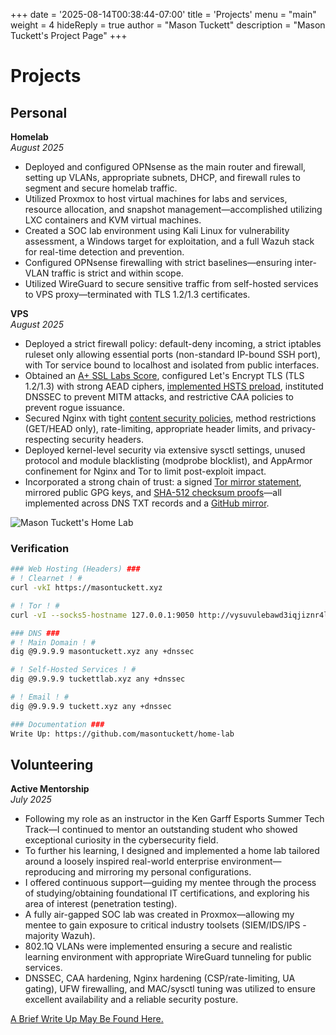 +++
date = '2025-08-14T00:38:44-07:00'
title = 'Projects'
menu = "main"
weight = 4
hideReply = true
author = "Mason Tuckett"
description = "Mason Tuckett's Project Page"
+++
# Projects

## Personal

__Homelab__\
*August 2025*
- Deployed and configured OPNsense as the main router and firewall, setting up VLANs, appropriate subnets, DHCP, and firewall rules to segment and secure homelab traffic.
- Utilized Proxmox to host virtual machines for labs and services, resource allocation, and snapshot management—accomplished utilizing LXC containers and KVM virtual machines.
- Created a SOC lab environment using Kali Linux for vulnerability assessment, a Windows target for exploitation, and a full Wazuh stack for real-time detection and prevention.
- Configured OPNsense firewalling with strict baselines—ensuring inter-VLAN traffic is strict and within scope.
- Utilized WireGuard to secure sensitive traffic from self-hosted services to VPS proxy—terminated with TLS 1.2/1.3 certificates.



__VPS__\
*August 2025*
- Deployed a strict firewall policy: default-deny incoming, a strict iptables ruleset only allowing essential ports (non-standard IP-bound SSH port), with Tor service bound to localhost and isolated from public interfaces.
- Obtained an [A+ SSL Labs Score](https://www.ssllabs.com/ssltest/analyze.html?d=masontuckett.xyz), configured Let's Encrypt TLS (TLS 1.2/1.3) with strong AEAD ciphers, [implemented HSTS preload](https://hstspreload.org/?domain=masontuckett.xyz#submission-form), instituted DNSSEC to prevent MITM attacks, and restrictive CAA policies to prevent rogue issuance.
- Secured Nginx with tight [content security policies](https://developer.mozilla.org/en-US/observatory/analyze?host=masontuckett.xyz), method restrictions (GET/HEAD only), rate-limiting, appropriate header limits, and privacy-respecting security headers.
- Deployed kernel-level security via extensive sysctl settings, unused protocol and module blacklisting (modprobe blocklist), and AppArmor confinement for Nginx and Tor to limit post-exploit impact.
- Incorporated a strong chain of trust: a signed [Tor mirror statement](https://github.com/masontuckett/masontuckett.gpg/blob/main/tor-mirror-statement.txt), mirrored public GPG keys, and [SHA-512 checksum proofs](https://github.com/masontuckett/masontuckett.gpg/blob/main/sha512-hashes.txt)—all implemented across DNS TXT records and a [GitHub mirror](https://github.com/masontuckett/masontuckett.gpg).

![Mason Tuckett's Home Lab](/images/mason-tuckett-home-lab.webp)

### Verification

```sh
### Web Hosting (Headers) ###
# ! Clearnet ! #
curl -vkI https://masontuckett.xyz

# ! Tor ! #
curl -vI --socks5-hostname 127.0.0.1:9050 http://vysuvulebawd3iqjiznr4l53hemq5fqtbaapnivhm4zwm3epbqjfnaid.onion

### DNS ###
# ! Main Domain ! #
dig @9.9.9.9 masontuckett.xyz any +dnssec

# ! Self-Hosted Services ! #
dig @9.9.9.9 tuckettlab.xyz any +dnssec

# ! Email ! #
dig @9.9.9.9 tuckett.xyz any +dnssec

### Documentation ###
Write Up: https://github.com/masontuckett/home-lab
```

## Volunteering

__Active Mentorship__\
*July 2025*
- Following my role as an instructor in the Ken Garff Esports Summer Tech Track—I continued to mentor an outstanding student who showed exceptional curiosity in the cybersecurity field.
- To further his learning, I designed and implemented a home lab tailored around a loosely inspired real-world enterprise environment—reproducing and mirroring my personal configurations.
- I offered continuous support—guiding my mentee through the process of studying/obtaining foundational IT certifications, and exploring his area of interest (penetration testing).
- A fully air-gapped SOC lab was created in Proxmox—allowing my mentee to gain exposure to critical industry toolsets (SIEM/IDS/IPS - majority Wazuh).
- 802.1Q VLANs were implemented ensuring a secure and realistic learning environment with appropriate WireGuard tunneling for public services.
- DNSSEC, CAA hardening, Nginx hardening (CSP/rate-limiting, UA gating), UFW firewalling, and MAC/sysctl tuning was utilized to ensure excellent availability and a reliable security posture.

[A Brief Write Up May Be Found Here.](/posts/mentee-lab/)
